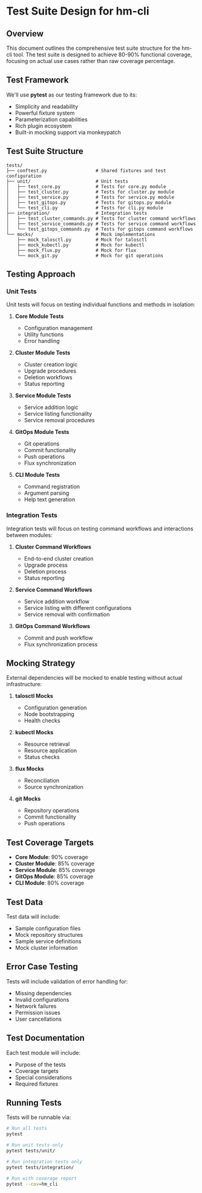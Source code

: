 # Test Suite Design for hm-cli

## Overview

This document outlines the comprehensive test suite structure for the hm-cli tool. The test suite is designed to achieve 80-90% functional coverage, focusing on actual use cases rather than raw coverage percentage.

## Test Framework

We'll use **pytest** as our testing framework due to its:
- Simplicity and readability
- Powerful fixture system
- Parameterization capabilities
- Rich plugin ecosystem
- Built-in mocking support via monkeypatch

## Test Suite Structure

```
tests/
├── conftest.py                  # Shared fixtures and test configuration
├── unit/                        # Unit tests
│   ├── test_core.py             # Tests for core.py module
│   ├── test_cluster.py          # Tests for cluster.py module
│   ├── test_service.py          # Tests for service.py module
│   ├── test_gitops.py           # Tests for gitops.py module
│   └── test_cli.py              # Tests for cli.py module
├── integration/                 # Integration tests
│   ├── test_cluster_commands.py # Tests for cluster command workflows
│   ├── test_service_commands.py # Tests for service command workflows
│   └── test_gitops_commands.py  # Tests for gitops command workflows
└── mocks/                       # Mock implementations
    ├── mock_talosctl.py         # Mock for talosctl
    ├── mock_kubectl.py          # Mock for kubectl
    ├── mock_flux.py             # Mock for flux
    └── mock_git.py              # Mock for git operations
```

## Testing Approach

### Unit Tests

Unit tests will focus on testing individual functions and methods in isolation:

1. **Core Module Tests**
   - Configuration management
   - Utility functions
   - Error handling

2. **Cluster Module Tests**
   - Cluster creation logic
   - Upgrade procedures
   - Deletion workflows
   - Status reporting

3. **Service Module Tests**
   - Service addition logic
   - Service listing functionality
   - Service removal procedures

4. **GitOps Module Tests**
   - Git operations
   - Commit functionality
   - Push operations
   - Flux synchronization

5. **CLI Module Tests**
   - Command registration
   - Argument parsing
   - Help text generation

### Integration Tests

Integration tests will focus on testing command workflows and interactions between modules:

1. **Cluster Command Workflows**
   - End-to-end cluster creation
   - Upgrade process
   - Deletion process
   - Status reporting

2. **Service Command Workflows**
   - Service addition workflow
   - Service listing with different configurations
   - Service removal with confirmation

3. **GitOps Command Workflows**
   - Commit and push workflow
   - Flux synchronization process

## Mocking Strategy

External dependencies will be mocked to enable testing without actual infrastructure:

1. **talosctl Mocks**
   - Configuration generation
   - Node bootstrapping
   - Health checks

2. **kubectl Mocks**
   - Resource retrieval
   - Resource application
   - Status checks

3. **flux Mocks**
   - Reconciliation
   - Source synchronization

4. **git Mocks**
   - Repository operations
   - Commit functionality
   - Push operations

## Test Coverage Targets

- **Core Module**: 90% coverage
- **Cluster Module**: 85% coverage
- **Service Module**: 85% coverage
- **GitOps Module**: 85% coverage
- **CLI Module**: 80% coverage

## Test Data

Test data will include:
- Sample configuration files
- Mock repository structures
- Sample service definitions
- Mock cluster information

## Error Case Testing

Tests will include validation of error handling for:
- Missing dependencies
- Invalid configurations
- Network failures
- Permission issues
- User cancellations

## Test Documentation

Each test module will include:
- Purpose of the tests
- Coverage targets
- Special considerations
- Required fixtures

## Running Tests

Tests will be runnable via:
```bash
# Run all tests
pytest

# Run unit tests only
pytest tests/unit/

# Run integration tests only
pytest tests/integration/

# Run with coverage report
pytest --cov=hm_cli
```
